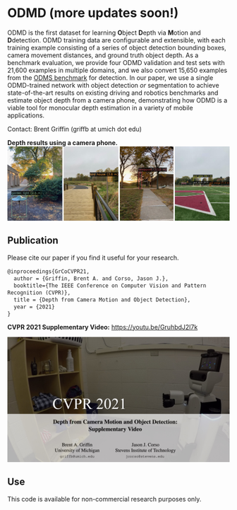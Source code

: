 # ODMD (more updates soon!)
ODMD is the first dataset for learning **O**bject **D**epth via **M**otion and **D**detection. ODMD training data are configurable and extensible, with each training example consisting of a series of object detection bounding boxes, camera movement distances, and ground truth object depth. As a benchmark evaluation, we provide four ODMD validation and test sets with 21,600 examples in multiple domains, and we also convert 15,650 examples from the [ODMS benchmark](https://github.com/griffbr/odms) for detection. In our paper, we use a single ODMD-trained network with object detection *or* segmentation to achieve state-of-the-art results on existing driving and robotics benchmarks and estimate object depth from a camera phone, demonstrating how ODMD is a viable tool for monocular depth estimation in a variety of mobile applications.

Contact: Brent Griffin (griffb at umich dot edu)

__Depth results using a camera phone.__
![alt text](./figure/example_ODMD_phone_results.jpg?raw=true "Depth results using a camera phone")

## Publication
Please cite our paper if you find it useful for your research.
```
@inproceedings{GrCoCVPR21,
  author = {Griffin, Brent A. and Corso, Jason J.},
  booktitle={The IEEE Conference on Computer Vision and Pattern Recognition (CVPR)},
  title = {Depth from Camera Motion and Object Detection},
  year = {2021}
}
```

__CVPR 2021 Supplementary Video:__ https://youtu.be/GruhbdJ2l7k

[![IMAGE ALT TEXT HERE](./figure/title_ODMD_supplementary_video.jpeg)](https://youtu.be/GruhbdJ2l7k)

## Use

This code is available for non-commercial research purposes only.